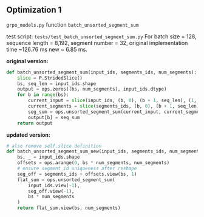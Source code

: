 ## Optimization 1
`grpo_models.py` function `batch_unsorted_segment_sum`

test script: `tests/test_batch_unsorted_segment_sum.py`
For batch size = 128, sequence length = 8,192, segment number = 32,
original implementation time ~126.76 ms  new ~ 6.85 ms.

**original version:**

```python
def batch_unsorted_segment_sum(input_ids, segments_ids, num_segments):
    slice = P.StridedSlice()
    bs, seq_len = input_ids.shape
    output = ops.zeros((bs, num_segments), input_ids.dtype)
    for b in range(bs):
        current_input = slice(input_ids, (b, 0), (b + 1, seq_len), (1, 1))
        current_segments = slice(segments_ids, (b, 0), (b + 1, seq_len), (1, 1))
        seg_sum = ops.unsorted_segment_sum(current_input, current_segments, num_segments)
        output[b] = seg_sum
    return output
```

**updated version:**

```python
# also remove self.slice definition
def batch_unsorted_segment_sum_new(input_ids, segments_ids, num_segments):
    bs, _ = input_ids.shape
    offsets = ops.arange(0, bs * num_segments, num_segments)
    # ensure segment_id uniqueness after reshape
    seg_off = segments_ids + offsets.view(bs, 1)
    flat_sum = ops.unsorted_segment_sum(
        input_ids.view(-1),
        seg_off.view(-1),
        bs * num_segments
    )
    return flat_sum.view(bs, num_segments)
```


